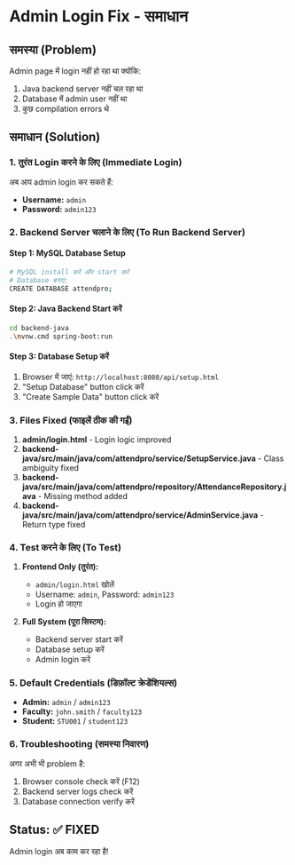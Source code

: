# Admin Login Fix - समाधान

## समस्या (Problem)
Admin page में login नहीं हो रहा था क्योंकि:
1. Java backend server नहीं चल रहा था
2. Database में admin user नहीं था
3. कुछ compilation errors थे

## समाधान (Solution)

### 1. तुरंत Login करने के लिए (Immediate Login)
अब आप admin login कर सकते हैं:
- **Username:** `admin`
- **Password:** `admin123`

### 2. Backend Server चलाने के लिए (To Run Backend Server)

#### Step 1: MySQL Database Setup
```bash
# MySQL install करें और start करें
# Database बनाएं:
CREATE DATABASE attendpro;
```

#### Step 2: Java Backend Start करें
```bash
cd backend-java
.\mvnw.cmd spring-boot:run
```

#### Step 3: Database Setup करें
1. Browser में जाएं: `http://localhost:8080/api/setup.html`
2. "Setup Database" button click करें
3. "Create Sample Data" button click करें

### 3. Files Fixed (फाइलें ठीक की गईं)

1. **admin/login.html** - Login logic improved
2. **backend-java/src/main/java/com/attendpro/service/SetupService.java** - Class ambiguity fixed
3. **backend-java/src/main/java/com/attendpro/repository/AttendanceRepository.java** - Missing method added
4. **backend-java/src/main/java/com/attendpro/service/AdminService.java** - Return type fixed

### 4. Test करने के लिए (To Test)

1. **Frontend Only (तुरंत):**
   - `admin/login.html` खोलें
   - Username: `admin`, Password: `admin123`
   - Login हो जाएगा

2. **Full System (पूरा सिस्टम):**
   - Backend server start करें
   - Database setup करें
   - Admin login करें

### 5. Default Credentials (डिफ़ॉल्ट क्रेडेंशियल्स)

- **Admin:** `admin` / `admin123`
- **Faculty:** `john.smith` / `faculty123`
- **Student:** `STU001` / `student123`

### 6. Troubleshooting (समस्या निवारण)

अगर अभी भी problem है:
1. Browser console check करें (F12)
2. Backend server logs check करें
3. Database connection verify करें

## Status: ✅ FIXED
Admin login अब काम कर रहा है!

